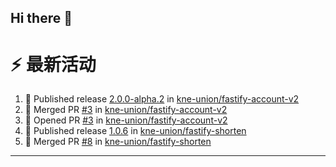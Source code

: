 ## Hi there 👋

<!--

**Here are some ideas to get you started:**

🙋‍♀️ A short introduction - what is your organization all about?
🌈 Contribution guidelines - how can the community get involved?
👩‍💻 Useful resources - where can the community find your docs? Is there anything else the community should know?
🍿 Fun facts - what does your team eat for breakfast?
🧙 Remember, you can do mighty things with the power of [Markdown](https://docs.github.com/github/writing-on-github/getting-started-with-writing-and-formatting-on-github/basic-writing-and-formatting-syntax)
-->


# ⚡ 最新活动

<!--START_SECTION:activity-->
1. 🚀 Published release [2.0.0-alpha.2](https://github.com/kne-union/fastify-account-v2/releases/tag/2.0.0-alpha.2) in [kne-union/fastify-account-v2](https://github.com/kne-union/fastify-account-v2)
2. 🎉 Merged PR [#3](https://github.com/kne-union/fastify-account-v2/pull/3) in [kne-union/fastify-account-v2](https://github.com/kne-union/fastify-account-v2)
3. 💪 Opened PR [#3](https://github.com/kne-union/fastify-account-v2/pull/3) in [kne-union/fastify-account-v2](https://github.com/kne-union/fastify-account-v2)
4. 🚀 Published release [1.0.6](https://github.com/kne-union/fastify-shorten/releases/tag/1.0.6) in [kne-union/fastify-shorten](https://github.com/kne-union/fastify-shorten)
5. 🎉 Merged PR [#8](https://github.com/kne-union/fastify-shorten/pull/8) in [kne-union/fastify-shorten](https://github.com/kne-union/fastify-shorten)
<!--END_SECTION:activity-->

---
